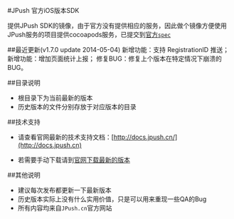 #JPush 官方iOS版本SDK

提供JPush SDK的镜像，由于官方没有提供相应的服务，因此做个镜像方便使用JPush服务的项目提供cocoapods服务，已提交到[官方`spec`](https://github.com/CocoaPods/Specs)

##最近更新(v1.7.0 update 2014-05-04) 
新增功能：支持 RegistrationID 推送；
新增功能：增加页面统计上报；
修复BUG：修复上个版本在特定情况下崩溃的BUG。

##目录说明
- 根目录下为当前最新的版本
- 历史版本的文件分别存放于对应版本的目录

##技术支持
- 请查看官网最新的技术支持文档：[http://docs.jpush.cn/](http://docs.jpush.cn)

- 若需要手动下载请到[官网下载最新的版本](https://www.jpush.cn/sdk/ios/)

##其他说明
- 建议每次发布都更新一下最新版本
- 历史版本实际上没有什么实用价值，只是可以用来重现一些QA的Bug
- 所有内容均来自`JPush.cn`官方网站